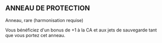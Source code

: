 ## ANNEAU DE PROTECTION

Anneau, rare (harmonisation requise)

Vous bénéficiez d'un bonus de +1 à la CA et aux jets de
sauvegarde tant que vous portez cet anneau.
